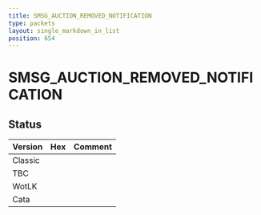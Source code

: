 ```yaml
---
title: SMSG_AUCTION_REMOVED_NOTIFICATION
type: packets
layout: single_markdown_in_list
position: 654
---
```


# SMSG_AUCTION_REMOVED_NOTIFICATION

## Status

Version | Hex | Comment
---------- | ---------- | ---------- 
Classic |  |  
TBC |  |  
WotLK |  |  
Cata |  |  
